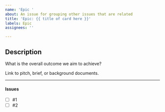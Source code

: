 ```yaml
---
name: 'Epic '
about: An issue for grouping other issues that are related
title: 'Epic: {{ title of card here }}'
labels: Epic
assignees: ''

---
```


## Description

What is the overall outcome we aim to achieve? 

Link to pitch, brief, or background documents.

---

#### Issues
- [ ] #1
- [ ] #2
